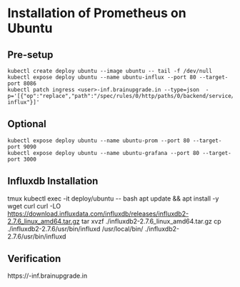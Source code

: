 # Installation of Prometheus on Ubuntu

## Pre-setup
    kubectl create deploy ubuntu --image ubuntu -- tail -f /dev/null
    kubectl expose deploy ubuntu --name ubuntu-influx --port 80 --target-port 8086
    kubectl patch ingress <user>-inf.brainupgrade.in --type=json  -p='[{"op":"replace","path":"/spec/rules/0/http/paths/0/backend/service/name","value":"ubuntu-influx"}]'

## Optional
    kubectl expose deploy ubuntu --name ubuntu-prom --port 80 --target-port 9090
    kubectl expose deploy ubuntu --name ubuntu-grafana --port 80 --target-port 3000
## Influxdb  Installation
tmux
    kubectl exec -it deploy/ubuntu -- bash
    apt update && apt install -y wget curl
    curl -LO https://download.influxdata.com/influxdb/releases/influxdb2-2.7.6_linux_amd64.tar.gz
    tar xvzf ./influxdb2-2.7.6_linux_amd64.tar.gz
    cp ./influxdb2-2.7.6/usr/bin/influxd /usr/local/bin/
    ./influxdb2-2.7.6/usr/bin/influxd


## Verification
https://<user>-inf.brainupgrade.in

